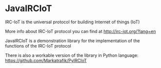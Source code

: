 # JavaIRCIoT

IRC-IoT is the universal protocol for building Internet of things (IoT)

More info about IRC-IoT protocol you can find at http://irc-iot.org/?lang=en

JavaIRCIoT is a demonstration library for the implementation of the
functions of the IRC-IoT protocol

There is also a workable version of the library in Python language:
 https://github.com/Markatrafik/PyIRCIoT

